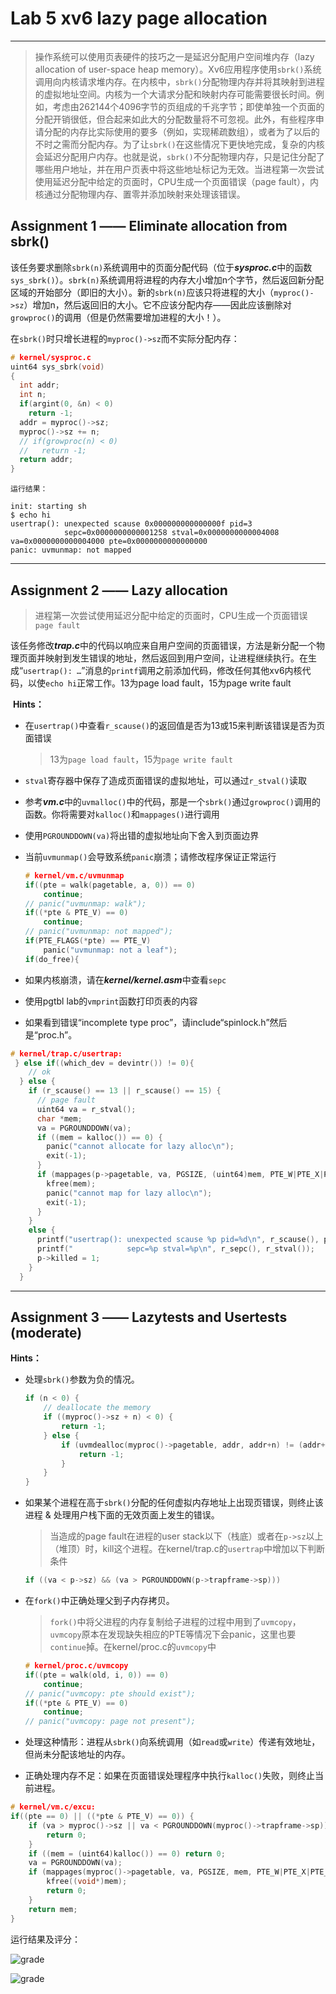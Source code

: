 # Lab 5 xv6 lazy page allocation

---

>  操作系统可以使用页表硬件的技巧之一是延迟分配用户空间堆内存（lazy allocation of user-space heap memory）。Xv6应用程序使用`sbrk()`系统调用向内核请求堆内存。在内核中，`sbrk()`分配物理内存并将其映射到进程的虚拟地址空间。内核为一个大请求分配和映射内存可能需要很长时间。例如，考虑由262144个4096字节的页组成的千兆字节；即使单独一个页面的分配开销很低，但合起来如此大的分配数量将不可忽视。此外，有些程序申请分配的内存比实际使用的要多（例如，实现稀疏数组），或者为了以后的不时之需而分配内存。为了让`sbrk()`在这些情况下更快地完成，复杂的内核会延迟分配用户内存。也就是说，`sbrk()`不分配物理内存，只是记住分配了哪些用户地址，并在用户页表中将这些地址标记为无效。当进程第一次尝试使用延迟分配中给定的页面时，CPU生成一个页面错误（page fault），内核通过分配物理内存、置零并添加映射来处理该错误。

## Assignment 1 —— Eliminate allocation from sbrk()

​	该任务要求删除`sbrk(n)`系统调用中的页面分配代码（位于***sysproc.c***中的函数`sys_sbrk()`）。`sbrk(n)`系统调用将进程的内存大小增加n个字节，然后返回新分配区域的开始部分（即旧的大小）。新的`sbrk(n)`应该只将进程的大小（`myproc()->sz`）增加n，然后返回旧的大小。它不应该分配内存——因此应该删除对`growproc()`的调用（但是仍然需要增加进程的大小！）。

​	在`sbrk()`时只增长进程的`myproc()->sz`而不实际分配内存：

```C
# kernel/sysproc.c
uint64 sys_sbrk(void)
{
  int addr;
  int n;
  if(argint(0, &n) < 0)
    return -1;
  addr = myproc()->sz;
  myproc()->sz += n;
  // if(growproc(n) < 0)
  //   return -1;
  return addr;
}
```

 	运行结果：

```shell
init: starting sh
$ echo hi
usertrap(): unexpected scause 0x000000000000000f pid=3
            sepc=0x0000000000001258 stval=0x0000000000004008
va=0x0000000000004000 pte=0x0000000000000000
panic: uvmunmap: not mapped
```



---

## Assignment 2 —— Lazy allocation

> 进程第一次尝试使用延迟分配中给定的页面时，CPU生成一个页面错误`page fault`

​	该任务修改***trap.c***中的代码以响应来自用户空间的页面错误，方法是新分配一个物理页面并映射到发生错误的地址，然后返回到用户空间，让进程继续执行。在生成“`usertrap(): …`”消息的`printf`调用之前添加代码，修改任何其他xv6内核代码，以使`echo hi`正常工作。13为page load fault，15为page write fault

​	**Hints：**

- 在`usertrap()`中查看`r_scause()`的返回值是否为13或15来判断该错误是否为页面错误

  > 13为`page load fault`，15为`page write fault`

- `stval`寄存器中保存了造成页面错误的虚拟地址，可以通过`r_stval()`读取

- 参考***vm.c***中的`uvmalloc()`中的代码，那是一个`sbrk()`通过`growproc()`调用的函数。你将需要对`kalloc()`和`mappages()`进行调用

- 使用`PGROUNDDOWN(va)`将出错的虚拟地址向下舍入到页面边界

- 当前`uvmunmap()`会导致系统`panic`崩溃；请修改程序保证正常运行

  ```C
  # kernel/vm.c/uvmunmap
  if((pte = walk(pagetable, a, 0)) == 0)
      continue;
  // panic("uvmunmap: walk");
  if((*pte & PTE_V) == 0)
      continue;	    
  // panic("uvmunmap: not mapped");
  if(PTE_FLAGS(*pte) == PTE_V)
      panic("uvmunmap: not a leaf");
  if(do_free){
  ```

  

- 如果内核崩溃，请在***kernel/kernel.asm***中查看`sepc`

- 使用pgtbl lab的`vmprint`函数打印页表的内容

- 如果看到错误“incomplete type proc”，请include“spinlock.h”然后是“proc.h”。

```C
# kernel/trap.c/usertrap:
 } else if((which_dev = devintr()) != 0){
    // ok
  } else {
    if (r_scause() == 13 || r_scause() == 15) {
      // page fault
      uint64 va = r_stval();
      char *mem;
      va = PGROUNDDOWN(va);
      if ((mem = kalloc()) == 0) {
		panic("cannot allocate for lazy alloc\n");
        exit(-1);
      } 
      if (mappages(p->pagetable, va, PGSIZE, (uint64)mem, PTE_W|PTE_X|PTE_R|PTE_U) != 0) {
        kfree(mem);
		panic("cannot map for lazy alloc\n");
		exit(-1);
      }
    }
    else {
      printf("usertrap(): unexpected scause %p pid=%d\n", r_scause(), p->pid);
      printf("            sepc=%p stval=%p\n", r_sepc(), r_stval());
      p->killed = 1;
    }
  }
```

---

## Assignment 3 ——  Lazytests and Usertests (moderate)

**Hints：**

- 处理`sbrk()`参数为负的情况。

  ```C
  if (n < 0) {
      // deallocate the memory
      if ((myproc()->sz + n) < 0) {
          return -1;
      } else {
          if (uvmdealloc(myproc()->pagetable, addr, addr+n) != (addr+n)) {
              return -1;
          }
      }
  }
  ```

  

- 如果某个进程在高于`sbrk()`分配的任何虚拟内存地址上出现页错误，则终止该进程 & 处理用户栈下面的无效页面上发生的错误。

  >当造成的page fault在进程的user stack以下（栈底）或者在`p->sz`以上（堆顶）时，kill这个进程。在kernel/trap.c的`usertrap`中增加以下判断条件

  ```C
  if ((va < p->sz) && (va > PGROUNDDOWN(p->trapframe->sp)))
  ```

  

- 在`fork()`中正确处理父到子内存拷贝。

  > `fork()`中将父进程的内存复制给子进程的过程中用到了`uvmcopy`，`uvmcopy`原本在发现缺失相应的PTE等情况下会panic，这里也要`continue`掉。在kernel/proc.c的`uvmcopy`中

  ```C
  # kernel/proc.c/uvmcopy
  if((pte = walk(old, i, 0)) == 0)
      continue;
  // panic("uvmcopy: pte should exist");
  if((*pte & PTE_V) == 0)
      continue;
  // panic("uvmcopy: page not present");
  
  ```

  

- 处理这种情形：进程从`sbrk()`向系统调用（如`read`或`write`）传递有效地址，但尚未分配该地址的内存。

- 正确处理内存不足：如果在页面错误处理程序中执行`kalloc()`失败，则终止当前进程。

```C
# kernel/vm.c/excu:
if((pte == 0) || ((*pte & PTE_V) == 0)) {
    if (va > myproc()->sz || va < PGROUNDDOWN(myproc()->trapframe->sp)) {
        return 0;
    } 
    if ((mem = (uint64)kalloc()) == 0) return 0;
    va = PGROUNDDOWN(va);
    if (mappages(myproc()->pagetable, va, PGSIZE, mem, PTE_W|PTE_X|PTE_R|PTE_U) != 0) {
        kfree((void*)mem);
        return 0;
    }
    return mem;
}
```

运行结果及评分：

![grade](Images/exp6/grade1.png)

![grade](Images/exp6/grade1.png)
